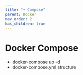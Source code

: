```yaml
---
title: "• Compose"
parent: Docker
nav_order: 2
has_children: true
---
```


# Docker Compose

- docker-compose up -d
- docker-compose.yml structure
